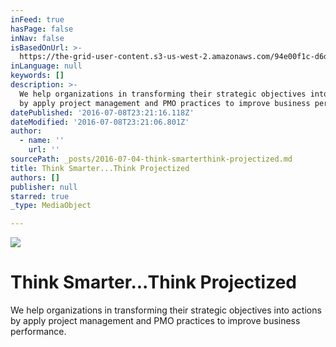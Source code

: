 ```yaml
---
inFeed: true
hasPage: false
inNav: false
isBasedOnUrl: >-
  https://the-grid-user-content.s3-us-west-2.amazonaws.com/94e00f1c-d6d6-406e-8981-cc897e2c4a6c.png
inLanguage: null
keywords: []
description: >-
  We help organizations in transforming their strategic objectives into actions
  by apply project management and PMO practices to improve business performance.
datePublished: '2016-07-08T23:21:16.118Z'
dateModified: '2016-07-08T23:21:06.801Z'
author:
  - name: ''
    url: ''
sourcePath: _posts/2016-07-04-think-smarterthink-projectized.md
title: Think Smarter...Think Projectized
authors: []
publisher: null
starred: true
_type: MediaObject

---
```

![](https://the-grid-user-content.s3-us-west-2.amazonaws.com/9a01479d-2407-456b-af25-443e70d4c53c.jpg)

# Think Smarter...Think Projectized

We help organizations in transforming their strategic objectives into actions by apply project management and PMO practices to improve business performance.